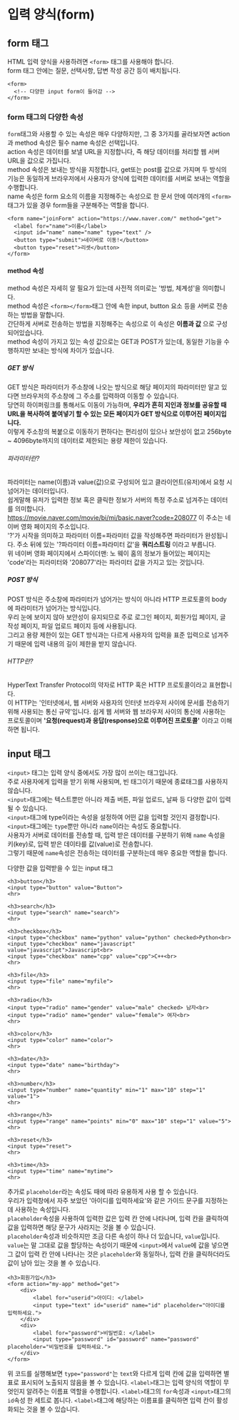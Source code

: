 # 입력 양식(form)

## form 태그

HTML 입력 양식을 사용하려면 `<form>` 태그를 사용해야 합니다.<br>
form 태그 안에는 질문, 선택사항, 답변 작성 공간 등이 배치됩니다.
  
```
<form>
  <!-- 다양한 input form이 들어감 -->
</form>
```
 
### form 태그의 다양한 속성

`form`태그와 사용할 수 있는 속성은 매우 다양하지만, 그 중 3가지를 골라보자면 action과 method 속성은 필수 name 속성은 선택입니다.<br>
action 속성은 데이터를 보낼 URL을 지정합니다, 즉 해당 데이터를 처리할 웹 서버 URL을 값으로 가집니다.<br>
method 속성은 보내는 방식을 지정합니다, get또는 post를 값으로 가지며 두 방식의 기능은 동일하게 브라우저에서 사용자가 양식에 입력한 데이터를 서버로 보내는 역할을 수행합니다.<br>
name 속성은 form 요소의 이름을 지정해주는 속성으로 한 문서 안에 여러개의 `<form>`태그가 있을 경우 form들을 구분해주는 역할을 합니다.

```
<form name="joinForm" action="https://www.naver.com/" method="get">
  <label for="name">이름</label>
  <input id="name" name="name" type="text" />
  <button type="submit">네이버로 이동!</button>
  <button type="reset">리셋</button>
</form>
```

#### method 속성

method 속성은 자세히 알 필요가 있는데 사전적 의미로는 '방법, 체계성'을 의미합니다.<br>
method 속성은 `<form></form>`태그 안에 속한 input, button 요소 등을 서버로 전송하는 방법을 말합니다.<br>
간단하게 서버로 전송하는 방법을 지정해주는 속성으로 이 속성은 **이름과 값** 으로 구성되어있습니다.<br>
method 속성이 가지고 있는 속성 값으로는 GET과 POST가 있는데, 동일한 기능을 수행하지만 보내는 방식에 차이가 있습니다.<br>

##### GET 방식

GET 방식은 파라미터가 주소창에 나오는 방식으로 해당 페이지의 파라미터만 알고 있다면 브라우저의 주소창에 그 주소를 입력하여 이동할 수 있습니다.<br>
당연히 하이퍼링크를 통해서도 이동이 가능하며, **우리가 흔히 지인과 정보를 공유할 때 URL을 복사하여 붙여넣기 할 수 있는 모든 페이지가 GET 방식으로 이루어진 페이지입니다.**<br>
이렇게 주소창의 복붙으로 이동하기 편하다는 편리성이 있으나 보안성이 없고 256byte ~ 4096byte까지의 데이터로 제한되는 용량 제한이 있습니다.

###### 파라미터란?

파라미터는 name(이름)과 value(값)으로 구성되어 있고 클라이언트(유저)에서 요청 시 넘어가는 데이터입니다.<br>
쉽게말해 유저가 입력한 정보 혹은 클릭한 정보가 서버의 특정 주소로 넘겨주는 데이터를 의미합니다.<br>
https://movie.naver.com/movie/bi/mi/basic.naver?code=208077 이 주소는 네이버 영화 페이지의 주소입니다.<br>
'?'가 시작을 의미하고 파라미터 이름=파라미터 값을 작성해주면 파라미터가 완성됩니다. 주소 뒤에 있는 '?파라미터 이름=파라미터 값'을 **쿼리스트링** 이라고 부릅니다.<br>
위 네이버 영화 페이지에서 스파이더맨: 노 웨이 홈의 정보가 들어있는 페이지는 'code'라는 피라미터와 '208077'라는 파라미터 값을 가지고 있는 것입니다.

##### POST 방식

POST 방식은 주소창에 파라미터가 넘어가는 방식이 아니라 HTTP 프로토콜의 body에 파라미터가 넘어가는 방식입니다.<br>
우리 눈에 보이지 않아 보안성이 유지되므로 주로 로그인 페이지, 회원가입 페이지, 글 작성 페이지, 파일 업로드 페이지 등에 사용됩니다.<br>
그리고 용량 제한이 있는 GET 방식과는 다르게 사용자의 입력을 표준 입력으로 넘겨주기 때문에 입력 내용의 길이 제한을 받지 않습니다.

###### HTTP란?

HyperText Transfer Protocol의 약자로 HTTP 혹은 HTTP 프로토콜이라고 표현합니다.<br>
이 HTTP는 '인터넷에서, 웹 서버와 사용자의 인터넷 브라우저 사이에 문서를 전송하기 위해 사용되는 통신 규약'입니다.
쉽게 웹 서버와 웹 브라우저 사이의 통신에 사용하는 프로토콜이며 **'요청(request)과 응답(response)으로 이루어진 프로토콜'** 이라고 이해하면 됩니다.

## input 태그

`<input>` 태그는 입력 양식 중에서도 가장 많이 쓰이는 태그입니다.<br>
주로 사용자에게 입력을 받기 위해 사용되며, 빈 태그이기 때문에 종료태그를 사용하지 않습니다.<br>
`<input>`태그에는 텍스트뿐만 아니라 제출 버튼, 파일 업로드, 날짜 등 다양한 값이 입력 될 수 있습니다.<br>
`<input>`태그에 type이라는 속성을 설정하여 어떤 값을 입력할 것인지 결정합니다.<br>
`<input>`태그에는 `type`뿐만 아니라 `name`이라는 속성도 중요합니다.<br>
사용자가 서버로 데이터를 전송할 때, 입력 받은 데이터를 구분하기 위해 `name` 속성을 키(key)로, 입력 받은 데이타를 값(value)로 전송합니다.<br>
그렇기 때문에 `name`속성은 전송하는 데이터를 구분하는데 매우 중요한 역할을 합니다.

다양한 값을 입력받을 수 있는 input 태그

```
<h3>button</h3>
<input type="button" value="Button">
<hr>

<h3>search</h3>
<input type="search" name="search">
<hr>

<h3>checkbox</h3>
<input type="checkbox" name="python" value="python" checked>Python<br>
<input type="checkbox" name="javascript" value="javascript">Javascript<br>
<input type="checkbox" name="cpp" value="cpp">C++<br>
<hr>

<h3>file</h3>
<input type="file" name="myfile">
<hr>

<h3>radio</h3>
<input type="radio" name="gender" value="male" checked> 남자<br>
<input type="radio" name="gender" value="female"> 여자<br>
<hr>

<h3>color</h3>
<input type="color" name="color">
<hr>

<h3>date</h3>
<input type="date" name="birthday">
<hr>

<h3>number</h3>
<input type="number" name="quantity" min="1" max="10" step="1" value="1">
<hr>

<h3>range</h3>
<input type="range" name="points" min="0" max="10" step="1" value="5">
<hr>

<h3>reset</h3>
<input type="reset">
<hr>

<h3>time</h3>
<input type="time" name="mytime">
<hr>
```

추가로 `placeholder`라는 속성도 때에 따라 유용하게 사용 할 수 있습니다.<br>
우리가 입력창에서 자주 보았던 '아이디를 입력하세요'와 같은 가이드 문구를 지정하는데 사용하는 속성입니다.<br>
`placeholder`속성을 사용하여 입력한 값은 입력 칸 안에 나타나며, 입력 칸을 클릭하여 값을 입력하면 해당 문구가 사라지는 것을 볼 수 있습니다.<br>
`placeholder`속성과 비슷하지만 조금 다른 속성이 하나 더 있습니다, `value`입니다.<br>
`value`는 말 그대로 값을 할당하는 속성이기 때문에 `<input>`에서 `value`에 값을 넣으면 그 값이 입력 칸 안에 나타나는 것은 `placeholder`와 동일하나, 입력 칸을 클릭하더라도 값이 남아 있는 것을 볼 수 있습니다.<br>

```
<h3>회원가입</h3>
<form action="my-app" method="get">
	<div>
		<label for="userid">아이디: </label>
		<input type="text" id="userid" name="id" placeholder="아이디를 입력하세요.">
	</div>
	<div>
		<label for="password">비밀번호: </label>
		<input type="password" id="password" name="password" placeholder="비밀번호를 입력하세요.">
	</div>
</form>
```

위 코드를 실행해보면 `type="password"`는 `text`와 다르게 입력 칸에 값을 입력하면 별표로 표시되어 노출되지 않음을 볼 수 있습니다.
`<label>`태그는 입력 양식의 역할이 무엇인지 알려주는 이름표 역할을 수행합니다.
`<label>`태그의 `for`속성과 `<input>`태그의 `id`속성 한 세트로 봅니다.
`<label>`태그에 해당하는 이름표를 클릭하면 입력 칸이 활성화되는 것을 볼 수 있습니다.
